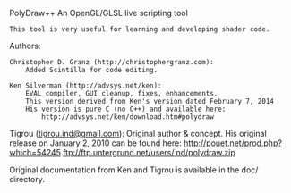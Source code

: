 PolyDraw++
An OpenGL/GLSL live scripting tool

	This tool is very useful for learning and developing shader code.

Authors:

	Christopher D. Granz (http://christophergranz.com):
		Added Scintilla for code editing.

	Ken Silverman (http://advsys.net/ken):
		EVAL compiler, GUI cleanup, fixes, enhancements.
		This version derived from Ken's version dated February 7, 2014
		His version is pure C (no C++) and available here:
			http://advsys.net/ken/download.htm#polydraw

   Tigrou (tigrou.ind@gmail.com):
      Original author & concept.
      His original release on January 2, 2010 can be found here:
         http://pouet.net/prod.php?which=54245
         ftp://ftp.untergrund.net/users/ind/polydraw.zip
		 

Original documentation from Ken and Tigrou is available in the doc/ directory.

